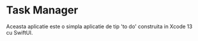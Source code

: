 # Task Manager

Aceasta aplicatie este o simpla aplicatie de tip 'to do' construita in Xcode 13 cu SwiftUI.
